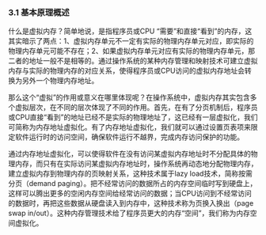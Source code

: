
### 3.1 基本原理概述

什么是虚拟内存？简单地说，是指程序员或CPU
“需要”和直接“看到”的内存，这其实暗示了两点：1、虚拟内存单元不一定有实际的物理内存单元对应，即实际的物理内存单元可能不存在；2、如果虚拟内存单元对应有实际的物理内存单元，那二者的地址一般不是相等的。通过操作系统的某种内存管理和映射技术可建立虚拟内存与实际的物理内存的对应关系，使得程序员或CPU访问的虚拟内存地址会转换为另外一个物理内存地址。

那么这个“虚拟”的作用或意义在哪里体现呢？在操作系统中，虚拟内存其实包含多个虚拟层次，在不同的层次体现了不同的作用。首先，在有了分页机制后，程序员或CPU直接“看到”的地址已经不是实际的物理地址了，这已经有一层虚拟化，我们可简称为内存地址虚拟化。有了内存地址虚拟化，我们就可以通过设置页表项来限定软件运行时的访问空间，确保软件运行不越界，完成内存访问保护的功能。

通过内存地址虚拟化，可以使得软件在没有访问某虚拟内存地址时不分配具体的物理内存，而只有在实际访问某虚拟内存地址时，操作系统再动态地分配物理内存，建立虚拟内存到物理内存的页映射关系，这种技术属于lazy load技术，简称按需分页（demand paging）。把不经常访问的数据所占的内存空间临时写到硬盘上，这样可以腾出更多的空闲内存空间给经常访问的数据；当CPU访问到不经常访问的数据时，再把这些数据从硬盘读入到内存中，这种技术称为页换入换出（page
swap in/out）。这种内存管理技术给了程序员更大的内存“空间”，我们称为内存空间虚拟化。
